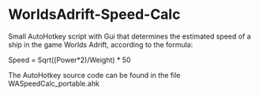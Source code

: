 # WorldsAdrift-Speed-Calc
Small AutoHotkey script with Gui that determines 
the estimated speed of a ship in the game Worlds Adrift,
according to the formula:

Speed = Sqrt((Power*2)/Weight) * 50


The AutoHotkey source code can be found in the file 
WASpeedCalc_portable.ahk

